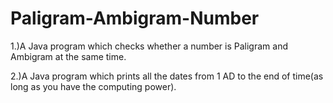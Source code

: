 # Paligram-Ambigram-Number
1.)A Java program which checks whether a number is Paligram and Ambigram at the same time.

2.)A Java program which prints all the dates from 1 AD to the end of time(as long as you have the computing power).
